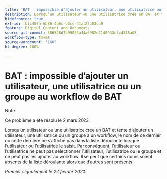 ```yaml
---
title: 'BAT : impossible d’ajouter un utilisateur, une utilisatrice ou un groupe au workflow de BAT'
description: Lorsqu’un utilisateur ou une utilisatrice crée un BAT et tente d’ajouter un utilisateur, une utilisatrice ou un groupe à un workflow, le nom de ce dernier ou cette dernière ne s’affiche pas dans la liste déroulante lorsque l’utilisateur ou l’utilisatrice le saisit. Par conséquent, l’utilisateur ou l’utilisatrice ne peut pas sélectionner l’utilisateur, l’utilisatrice ou le groupe et ne peut pas les ajouter au workflow. Il se peut que certains noms soient absents de la liste déroulante alors que d’autres sont présents.
hidefromtoc: true
exl-id: fbfc457a-6b86-4b6c-b3cc-41a122b03cd9
feature: Digital Content and Documents
source-git-commit: 386528d7b99053a4da6982e2140933c5cd348a08
workflow-type: tm+mt
source-wordcount: '160'
ht-degree: 100%

---
```


# BAT : impossible d’ajouter un utilisateur, une utilisatrice ou un groupe au workflow de BAT

>[!NOTE]
>
>Ce problème a été résolu le 2 mars 2023.

Lorsqu’un utilisateur ou une utilisatrice crée un BAT et tente d’ajouter un utilisateur, une utilisatrice ou un groupe à un workflow, le nom de ce dernier ou cette dernière ne s’affiche pas dans la liste déroulante lorsque l’utilisateur ou l’utilisatrice le saisit. Par conséquent, l’utilisateur ou l’utilisatrice ne peut pas sélectionner l’utilisateur, l’utilisatrice ou le groupe et ne peut pas les ajouter au workflow. Il se peut que certains noms soient absents de la liste déroulante alors que d’autres sont présents.

_Premier signalement le 22 février 2023._
